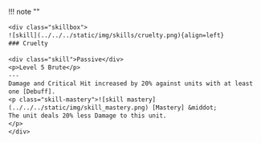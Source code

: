 !!! note ""

    <div class="skillbox">
    ![skill](../../../static/img/skills/cruelty.png){align=left}
    ### Cruelty

    <div class="skill">Passive</div>
    <p>Level 5 Brute</p>
    ---
    Damage and Critical Hit increased by 20% against units with at least one [Debuff]. 
    <p class="skill-mastery">![skill mastery](../../../static/img/skill_mastery.png) [Mastery] &middot; 
    The unit deals 20% less Damage to this unit.
    </p>
    </div>
